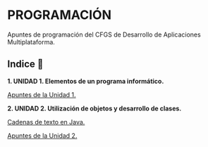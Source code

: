 # PROGRAMACIÓN

Apuntes de programación del CFGS de Desarrollo de Aplicaciones Multiplataforma.

## Indice 🚀

**1. UNIDAD 1. Elementos de un programa informático.**

  [Apuntes de la Unidad 1.](Tema1/Apuntes.md)
  
**2. UNIDAD 2. Utilización de objetos y desarrollo de clases.**

  [Cadenas de texto en Java.](Tema2/Strings.md)
  
  [Apuntes de la Unidad 2.](Tema2/Apuntes.md)



